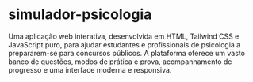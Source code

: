 # simulador-psicologia
Uma aplicação web interativa, desenvolvida em HTML, Tailwind CSS e JavaScript puro, para ajudar estudantes e profissionais de psicologia a prepararem-se para concursos públicos. A plataforma oferece um vasto banco de questões, modos de prática e prova, acompanhamento de progresso e uma interface moderna e responsiva.
